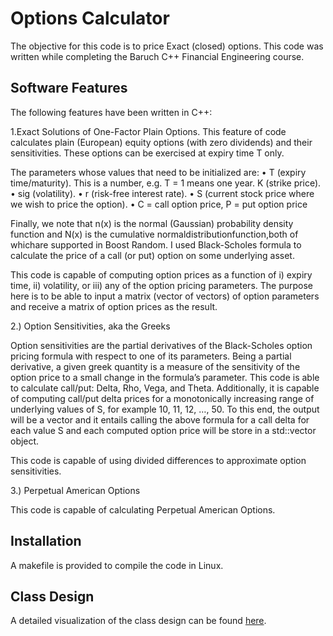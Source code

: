 # Options Calculator

The objective for this code is to price Exact (closed) options.  This code was written while completing the Baruch C++ Financial Engineering course. 

## Software Features
The following features have been written in C++:

1.Exact Solutions of One-Factor Plain Options.
    This feature of code calculates plain (European) equity options (with zero dividends) and their sensitivities.  These options can be exercised at expiry time T only.

The parameters whose values that need to be initialized are:
• T (expiry time/maturity). This is a number, e.g. T = 1 means one year. K (strike price).
• sig (volatility).
• r (risk-free interest rate).
• S (current stock price where we wish to price the option).
• C = call option price, P = put option price

Finally, we note that n(x) is the normal (Gaussian) probability density function and N(x) is the cumulative
normaldistributionfunction,both of whichare supported in Boost Random.  I used Black-Scholes formula to calculate the price of a call (or put) option on some underlying asset. 

This code is capable of computing option prices as a function of i) expiry time, ii) volatility, or iii)
any of the option pricing parameters. The purpose here is to be able to input a matrix (vector of
vectors) of option parameters and receive a matrix of option prices as the result. 

2.) Option Sensitivities, aka the Greeks

Option sensitivities are the partial derivatives of the Black-Scholes option pricing formula with respect to one of
its parameters. Being a partial derivative, a given greek quantity is a measure of the sensitivity of the option
price to a small change in the formula’s parameter.  This code is able to calculate call/put: Delta, Rho, Vega, and Theta.  Additionally, it is capable of computing call/put delta prices for a monotonically increasing range of underlying values of S, for example 10, 11, 12, …, 50. To this end, the output will be a vector and it entails
calling the above formula for a call delta for each value S and each computed option price will be store in a std::vector<double> object.

This code is capable of using divided differences to approximate option sensitivities.

3.) Perpetual American Options

This code is capable of calculating Perpetual American Options.

## Installation

A makefile is provided to compile the code in Linux.

## Class Design
A detailed visualization of the class design can be found [here](https://github.com/dkaberna/options_calculator/tree/master/docs/Writeup.pdf).
